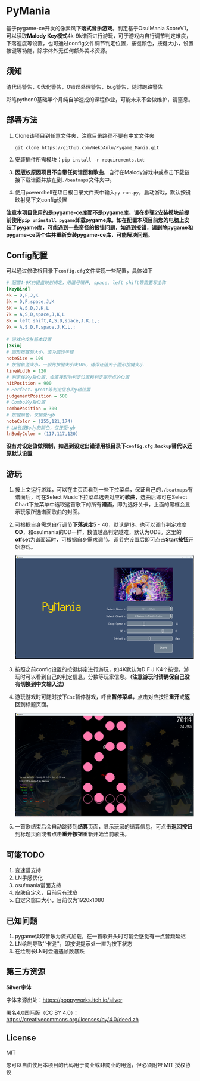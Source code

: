 # PyMania

基于pygame-ce开发的像素风**下落式音乐游戏**。判定基于Osu!Mania ScoreV1，可以读取**Malody Key模式**4k-9k谱面进行游玩，可于游戏内自行调节判定难度，下落速度等设置，也可通过config文件调节判定位置，按键颜色，按键大小，设置按键等功能，除字体外无任何额外美术资源。

## 须知

渣代码警告，0优化警告，0错误处理警告，bug警告，随时跑路警告

彩笔python0基础半个月纯自学速成的课程作业，可能未来不会做维护，请窒息。

## 部署方法

1. Clone该项目到任意文件夹，注意目录路径不要有中文文件夹

   ```git
   git clone https://github.com/NekoAnlu/Pygame_Mania.git
   ```

2. 安装插件所需模块：`pip install -r requirements.txt`

3. **因版权原因项目不自带任何谱面和歌曲**，自行在Malody游戏中或点击下载链接下载谱面并放在到`./beatmaps`文件夹中。

4. 使用powershell在项目根目录文件夹中输入`py run.py`，启动游戏，默认按键映射见下文config设置

**注意本项目使用的是pygame-ce库而不是pygame库，请在步骤2安装模块前提前使用`pip uninstall pygame`卸载pygame库。如在配置本项目前您的电脑上安装了pygame库，可能遇到一些奇怪的报错问题，如遇到报错，请删除pygame和pygame-ce两个库并重新安装pygame-ce库，可能解决问题。**

## Config配置

可以通过修改根目录下`config.cfg`文件实现一些配置，具体如下

```ini
# 配置4-9K的键盘映射绑定，用逗号隔开, space, left shift等需要写全称
[KeyBind]
4k = D,F,J,K
5k = D,F,space,J,K
6K = A,S,D,J,K,L
7k = A,S,D,space,J,K,L
8k = left shift,A,S,D,space,J,K,L,;
9k = A,S,D,F,space,J,K,L,;

# 游戏内皮肤基本设置
[Skin]
# 圆形按键的大小，值为圆的半径
noteSize = 100
# 按键轨道大小，一般比按键大小大10%，请保证值大于圆形按键大小
lineWidth = 120
# 判定线的y轴位置，会直接影响判定位置和判定提示点的位置
hitPosition = 900
# Perfect、great等判定信息的y轴位置
judgementPosition = 500
# Combo的y轴位置
comboPosition = 300
# 按键颜色，仅接受rgb
noteColor = (255,121,174)
# LN长按Body的颜色，仅接受rgb
lnBodyColor = (117,117,120)
```

**没有对设定值做限制，如遇到设定出错请用根目录下`config.cfg.backup`替代以还原默认设置**

## 游玩

1. 按上文运行游戏，可以在主页面看到一些下拉菜单，保证自己的`./beatmaps`有谱面后，可在Select Music下拉菜单选去对应的**歌曲**，选曲后即可在Select Chart下拉菜单中选取这首歌下的所有**谱面**，即为选好关卡，上面的黑框会显示玩家所选谱面歌曲的封面。

2. 可根据自身需求自行调节**下落速度**5 - 40，默认是18。也可以调节判定难度**OD**，和osu!mania的OD一样，数值越高判定越难，默认为OD8。这里的**offset**为谱面延时，可根据自身需求调节。调节完设置后即可点击**Start按钮**开始游戏。

   ![](./ss/SS1.png)

3. 按照之前config设置的按键绑定进行游玩，如4K默认为D F J K4个按键，游玩时可以看到自己的判定信息，分数等玩家信息。**（注意游玩时请确保自己没有切换到中文输入法）**

4. 游玩游戏时可随时按下`Esc`暂停游戏，呼出**暂停菜单**，点击对应按钮**重开**或**返回**到标题页面。

   ![](./ss/SS2.png)

5. 一首歌结束后会自动跳转到**结算**页面，显示玩家的结算信息，可点击**返回按钮**到标题页面或者点击**重开按钮**重新开始当前歌曲。

## 可能TODO

1. 变速谱支持
1. LN手感优化
1. osu!mania谱面支持
1. 皮肤自定义，目前只有球皮
1. 自定义窗口大小，目前仅为1920x1080

## 已知问题

1. pygame读取音乐为流式加载，在一首歌开头时可能会感觉有一点音频延迟
1. LN绘制导致''卡键''，即按键提示处一直为按下状态
1. 在绘制长LN时会遭遇帧数暴跌

## 第三方资源

**Silver字体**

字体来源出处：https://poppyworks.itch.io/silver

署名4.0国际版（CC BY 4.0）：https://creativecommons.org/licenses/by/4.0/deed.zh

## License

MIT

您可以自由使用本项目的代码用于商业或非商业的用途，但必须附带 MIT 授权协议